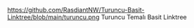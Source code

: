 https://github.com/RasdiantNW/Turuncu-Basit-Linktree/blob/main/turuncu.png
Turuncu Temalı Basit Linktree
